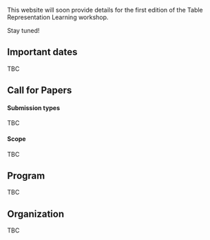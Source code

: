 This website will soon provide details for the first edition of the Table Representation Learning workshop.

Stay tuned!

## Important dates
TBC

## Call for Papers

#### Submission types
TBC

#### Scope
TBC

## Program
TBC

## Organization
TBC
